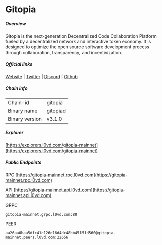 # Gitopia


##### Overview
Gitopia is the next-generation Decentralized Code Collaboration Platform fueled by a decentralized network and interactive token economy. It is designed to optimize the open source software development process through collaboration, transparency, and incentivization.


##### Official links
[Website](https://gitopia.com/) | [Twitter](https://twitter.com/gitopiaDAO) | [Discord](https://discord.com/invite/aqsKW3hUHD) | [Github](https://github.com/gitopia-network)

##### Chain info

|  |  |
| ------ | ------ |
| Chain-id | gitopia |
| Binary name | gitopiad |
| Binary version | v3.1.0 |

##### Explorer
[https://explorers.l0vd.com/gitopia-mainnet](https://explorers.l0vd.com/gitopia-mainnet)

##### Public Endpoints
RPC
[https://gitopia-mainnet.rpc.l0vd.com](https://gitopia-mainnet.rpc.l0vd.com)

API
[https://gitopia-mainnet.api.l0vd.com](https://gitopia-mainnet.api.l0vd.com)

GRPC
```
gitopia-mainnet.grpc.l0vd.com:80
```

PEER
```
aa26aa0baa5dfc41c126d16d4dc48bb45151d560@gitopia-mainnet.peers.l0vd.com:22656
```
